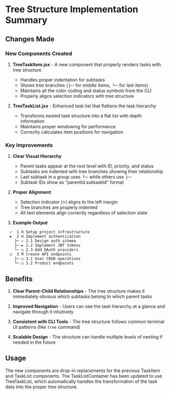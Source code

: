 # Tree Structure Implementation Summary

## Changes Made

### New Components Created

1. **TreeTaskItem.jsx** - A new component that properly renders tasks with tree structure
   - Handles proper indentation for subtasks
   - Shows tree branches (├─ for middle items, └─ for last items)
   - Maintains all the color coding and status symbols from the CLI
   - Properly aligns selection indicators with tree structure

2. **TreeTaskList.jsx** - Enhanced task list that flattens the task hierarchy
   - Transforms nested task structure into a flat list with depth information
   - Maintains proper windowing for performance
   - Correctly calculates item positions for navigation

### Key Improvements

1. **Clear Visual Hierarchy**
   - Parent tasks appear at the root level with ID, priority, and status
   - Subtasks are indented with tree branches showing their relationship
   - Last subtask in a group uses └─ while others use ├─
   - Subtask IDs show as "parentId.subtaskId" format

2. **Proper Alignment**
   - Selection indicator (>) aligns to the left margin
   - Tree branches are properly indented
   - All text elements align correctly regardless of selection state

3. **Example Output**
```
  ✓  1 H Setup project infrastructure
  ►  2 H Implement authentication
    ├─ ✓ 2.1 Design auth schema
    ├─ ► 2.2 Implement JWT tokens
    └─ ○ 2.3 Add OAuth providers
  ○  3 M Create API endpoints
    ├─ ○ 3.1 User CRUD operations
    └─ ○ 3.2 Product endpoints
```

## Benefits

1. **Clear Parent-Child Relationships** - The tree structure makes it immediately obvious which subtasks belong to which parent tasks

2. **Improved Navigation** - Users can see the task hierarchy at a glance and navigate through it intuitively

3. **Consistent with CLI Tools** - The tree structure follows common terminal UI patterns (like `tree` command)

4. **Scalable Design** - The structure can handle multiple levels of nesting if needed in the future

## Usage

The new components are drop-in replacements for the previous TaskItem and TaskList components. The TaskListContainer has been updated to use TreeTaskList, which automatically handles the transformation of the task data into the proper tree structure.